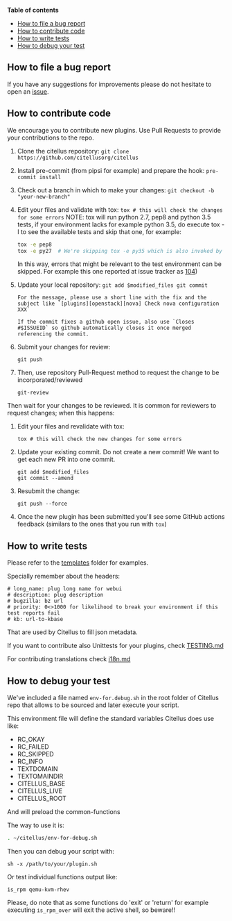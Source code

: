 **Table of contents**

<!-- TOC depthFrom:1 insertAnchor:false orderedList:false -->

- [How to file a bug report](#how-to-file-a-bug-report)
- [How to contribute code](#how-to-contribute-code)
- [How to write tests](#how-to-write-tests)
- [How to debug your test](#how-to-debug-your-test)

<!-- /TOC -->

## How to file a bug report

If you have any suggestions for improvements please do not hesitate to
open an [issue](https://github.com/citellusorg/citellus/issues/new).

## How to contribute code

We encourage you to contribute new plugins. Use Pull Requests to provide your contributions to the repo.

[gerrithub]: https://gerrithub.io/

1.  Clone the citellus repository:
    `git clone https://github.com/citellusorg/citellus`
2.  Install pre-commit (from pipsi for example) and prepare the hook:
    `pre-commit install`
3.  Check out a branch in which to make your changes:
    `git checkout -b "your-new-branch"`
4.  Edit your files and validate with tox:
    `tox # this will check the changes for some errors`
    NOTE: tox will run python 2.7, pep8 and python 3.5 tests, if your environment lacks for example python 3.5, do execute tox -l to see the available tests and skip that one, for example:

    ```sh
    tox -e pep8
    tox -e py27  # We're skipping tox -e py35 which is also invoked by default when tox is executed without arguments.
    ```

    In this way, errors that might be relevant to the test environment can be skipped. For example this one reported at issue tracker as [104](https://github.com/citellusorg/citellus/issues/104))

5.  Update your local repository:
    `git add $modified_files git commit`

        For the message, please use a short line with the fix and the subject like `[plugins][openstack][nova] Check nova configuration XXX`

        If the commit fixes a github open issue, also use `Closes #$ISSUEID` so github automatically closes it once merged referencing the commit.

6.  Submit your changes for review:

    `git push`

7.  Then, use repository Pull-Request method to request the change to be incorporated/reviewed

        git-review

Then wait for your changes to be reviewed. It is common for reviewers
to request changes; when this happens:

1.  Edit your files and revalidate with tox:

        tox # this will check the new changes for some errors

2.  Update your existing commit. Do not create a new commit! We want to get each new PR into one commit.

        git add $modified_files
        git commit --amend

3.  Resubmit the change:

        git push --force

4) Once the new plugin has been submitted you'll see some GitHub actions feedback (similars to the ones that you run with `tox`)

## How to write tests

Please refer to the
[templates](https://github.com/citellusorg/citellus/tree/master/doc/templates)
folder for examples.

Specially remember about the headers:

```
# long_name: plug long name for webui
# description: plug description
# bugzilla: bz url
# priority: 0<>1000 for likelihood to break your environment if this test reports fail
# kb: url-to-kbase
```

That are used by Citellus to fill json metadata.

If you want to contribute also Unittests for your plugins, check [TESTING.md](TESTING.md)

For contributing translations check [i18n.md](i18n.md)

## How to debug your test

We've included a file named `env-for.debug.sh` in the root folder of Citellus repo that allows to be sourced and later execute your script.

This environment file will define the standard variables Citellus does use like:

- RC_OKAY
- RC_FAILED
- RC_SKIPPED
- RC_INFO
- TEXTDOMAIN
- TEXTOMAINDIR
- CITELLUS_BASE
- CITELLUS_LIVE
- CITELLUS_ROOT

And will preload the common-functions

The way to use it is:

```sh
. ~/citellus/env-for-debug.sh
```

Then you can debug your script with:

```
sh -x /path/to/your/plugin.sh
```

Or test individual functions output like:

```
is_rpm qemu-kvm-rhev
```

Please, do note that as some functions do 'exit' or 'return' for example executing `is_rpm_over` will exit the active shell, so beware!!
